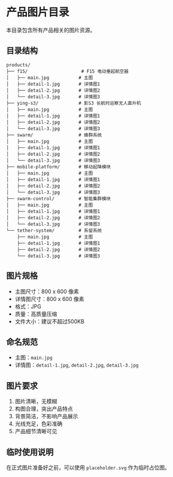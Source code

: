 # 产品图片目录

本目录包含所有产品相关的图片资源。

## 目录结构

```
products/
├── f15/                    # F15 电动垂起航空器
│   ├── main.jpg           # 主图
│   ├── detail-1.jpg       # 详情图1
│   ├── detail-2.jpg       # 详情图2
│   └── detail-3.jpg       # 详情图3
├── ying-s3/               # 影S3 长航时巡察无人直升机
│   ├── main.jpg           # 主图
│   ├── detail-1.jpg       # 详情图1
│   ├── detail-2.jpg       # 详情图2
│   └── detail-3.jpg       # 详情图3
├── swarm/                 # 蜂群系统
│   ├── main.jpg           # 主图
│   ├── detail-1.jpg       # 详情图1
│   ├── detail-2.jpg       # 详情图2
│   └── detail-3.jpg       # 详情图3
├── mobile-platform/       # 移动起降模块
│   ├── main.jpg           # 主图
│   ├── detail-1.jpg       # 详情图1
│   ├── detail-2.jpg       # 详情图2
│   └── detail-3.jpg       # 详情图3
├── swarm-control/         # 智能集群模块
│   ├── main.jpg           # 主图
│   ├── detail-1.jpg       # 详情图1
│   ├── detail-2.jpg       # 详情图2
│   └── detail-3.jpg       # 详情图3
└── tether-system/         # 系留系统
    ├── main.jpg           # 主图
    ├── detail-1.jpg       # 详情图1
    ├── detail-2.jpg       # 详情图2
    └── detail-3.jpg       # 详情图3
```

## 图片规格

- 主图尺寸：800 x 600 像素
- 详情图尺寸：800 x 600 像素
- 格式：JPG
- 质量：高质量压缩
- 文件大小：建议不超过500KB

## 命名规范

- 主图：`main.jpg`
- 详情图：`detail-1.jpg`, `detail-2.jpg`, `detail-3.jpg`

## 图片要求

1. 图片清晰，无模糊
2. 构图合理，突出产品特点
3. 背景简洁，不影响产品展示
4. 光线充足，色彩准确
5. 产品细节清晰可见

## 临时使用说明

在正式图片准备好之前，可以使用 `placeholder.svg` 作为临时占位图。 